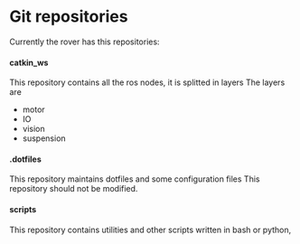 # Git repositories 
Currently the rover has this repositories:

#### catkin_ws
This repository contains all the ros nodes, it is splitted in layers
The layers are 

* motor 
* IO 
* vision 
* suspension

#### .dotfiles
This repository maintains dotfiles and some configuration files
This repository should not be modified.

#### scripts
This repository contains utilities and other scripts written in bash or python, 

